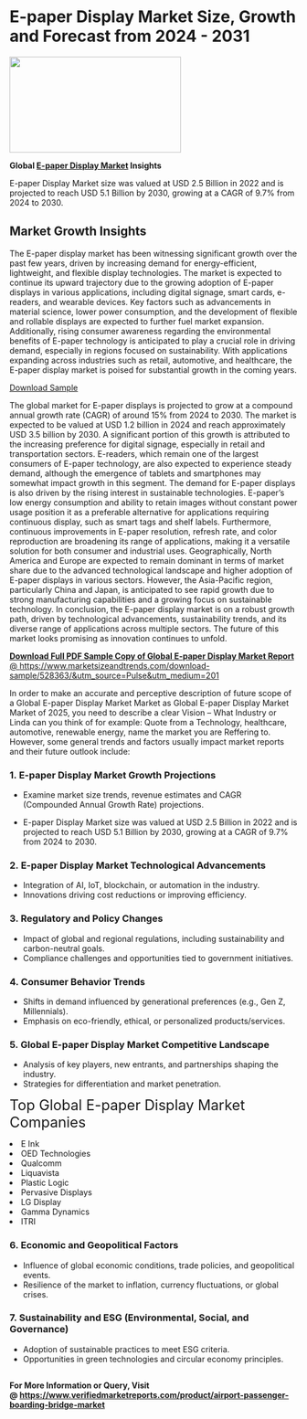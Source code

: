 <H1>E-paper Display Market Size, Growth and Forecast from 2024 - 2031</H1><img class="aligncenter size-medium wp-image-584254" src="https://thirdeyenews.in/wp-content/uploads/2024/09/Global-Market-Research-300x168.jpeg" alt="" width="300" height="168" /><p><strong>Global&nbsp;<a href="https://www.marketsizeandtrends.com/download-sample/528363/&amp;utm_source=Pulse&amp;utm_medium=201">E-paper Display Market</a> Insights</strong></p><p>E-paper Display Market size was valued at USD 2.5 Billion in 2022 and is projected to reach USD 5.1 Billion by 2030, growing at a CAGR of 9.7% from 2024 to 2030.</p><p><h2>Market Growth Insights</h2> <p>The E-paper display market has been witnessing significant growth over the past few years, driven by increasing demand for energy-efficient, lightweight, and flexible display technologies. The market is expected to continue its upward trajectory due to the growing adoption of E-paper displays in various applications, including digital signage, smart cards, e-readers, and wearable devices. Key factors such as advancements in material science, lower power consumption, and the development of flexible and rollable displays are expected to further fuel market expansion. Additionally, rising consumer awareness regarding the environmental benefits of E-paper technology is anticipated to play a crucial role in driving demand, especially in regions focused on sustainability. With applications expanding across industries such as retail, automotive, and healthcare, the E-paper display market is poised for substantial growth in the coming years.</p> <p><a href="#">Download Sample</a></p> <p>The global market for E-paper displays is projected to grow at a compound annual growth rate (CAGR) of around 15% from 2024 to 2030. The market is expected to be valued at USD 1.2 billion in 2024 and reach approximately USD 3.5 billion by 2030. A significant portion of this growth is attributed to the increasing preference for digital signage, especially in retail and transportation sectors. E-readers, which remain one of the largest consumers of E-paper technology, are also expected to experience steady demand, although the emergence of tablets and smartphones may somewhat impact growth in this segment. The demand for E-paper displays is also driven by the rising interest in sustainable technologies. E-paper’s low energy consumption and ability to retain images without constant power usage position it as a preferable alternative for applications requiring continuous display, such as smart tags and shelf labels. Furthermore, continuous improvements in E-paper resolution, refresh rate, and color reproduction are broadening its range of applications, making it a versatile solution for both consumer and industrial uses. Geographically, North America and Europe are expected to remain dominant in terms of market share due to the advanced technological landscape and higher adoption of E-paper displays in various sectors. However, the Asia-Pacific region, particularly China and Japan, is anticipated to see rapid growth due to strong manufacturing capabilities and a growing focus on sustainable technology. In conclusion, the E-paper display market is on a robust growth path, driven by technological advancements, sustainability trends, and its diverse range of applications across multiple sectors. The future of this market looks promising as innovation continues to unfold.</p> <p><a href="#"></p><p><span class=""><strong>Download Full PDF Sample Copy of Global E-paper Display Market Report</strong> @ <a href="https://www.marketsizeandtrends.com/download-sample/528363/&amp;utm_source=Pulse&amp;utm_medium=201" target="_blank">https://www.marketsizeandtrends.com/download-sample/528363/&amp;utm_source=Pulse&amp;utm_medium=201</a></span></p><p>In order to make an accurate and perceptive description of future scope of a Global&nbsp;E-paper Display Market Market as Global&nbsp;E-paper Display Market Market of 2025, you need to describe a clear Vision &ndash; What Industry or Linda can you think of for example: Quote from a Technology, healthcare, automotive, renewable energy, name the market you are Reffering to. However, some general trends and factors usually impact market reports and their future outlook include:</p><h3>1.&nbsp;<strong>E-paper Display Market Growth Projections</strong></h3><ul><li>Examine market size trends, revenue estimates and CAGR (Compounded Annual Growth Rate) projections.</li><li><p>E-paper Display Market size was valued at USD 2.5 Billion in 2022 and is projected to reach USD 5.1 Billion by 2030, growing at a CAGR of 9.7% from 2024 to 2030.</p></li></ul><h3>2.&nbsp;<strong>E-paper Display Market Technological Advancements</strong></h3><ul><li>Integration of AI, IoT, blockchain, or automation in the industry.</li><li>Innovations driving cost reductions or improving efficiency.</li></ul><h3>3.&nbsp;<strong>Regulatory and Policy Changes</strong></h3><ul><li>Impact of global and regional regulations, including sustainability and carbon-neutral goals.</li><li>Compliance challenges and opportunities tied to government initiatives.</li></ul><h3>4.&nbsp;<strong>Consumer Behavior Trends</strong></h3><ul><li>Shifts in demand influenced by generational preferences (e.g., Gen Z, Millennials).</li><li>Emphasis on eco-friendly, ethical, or personalized products/services.</li></ul><h3>5.&nbsp;<strong>Global E-paper Display Market Competitive Landscape</strong></h3><ul><li>Analysis of key players, new entrants, and partnerships shaping the industry.</li><li>Strategies for differentiation and market penetration.</li></ul><p data-pm-slice="1 1 []"><span style="color: inherit; font-family: inherit; font-size: 25px;">Top Global E-paper Display Market Companies</span></p><div class="" data-test-id=""><p><li>E Ink</li><li> OED Technologies</li><li> Qualcomm</li><li> Liquavista</li><li> Plastic Logic</li><li> Pervasive Displays</li><li> LG Display</li><li> Gamma Dynamics</li><li> ITRI</li></p></div><h3>6.&nbsp;<strong>Economic and Geopolitical Factors</strong></h3><ul><li>Influence of global economic conditions, trade policies, and geopolitical events.</li><li>Resilience of the market to inflation, currency fluctuations, or global crises.</li></ul><h3>7.&nbsp;<strong>Sustainability and ESG (Environmental, Social, and Governance)</strong></h3><ul><li>Adoption of sustainable practices to meet ESG criteria.</li><li>Opportunities in green technologies and circular economy principles.</li></ul><h2><strong style="font-size: 14px;">For More Information or Query, Visit @&nbsp;</strong><a style="background-color: #ffffff; font-size: 14px;" href="https://www.marketsizeandtrends.com/report/e-paper-display-market/" target="_blank">https://www.verifiedmarketreports.com/product/airport-passenger-boarding-bridge-market</a></h2>
